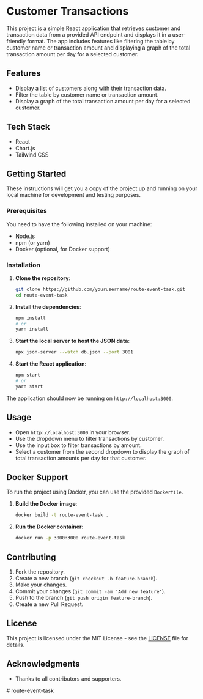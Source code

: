 # Customer Transactions

This project is a simple React application that retrieves customer and transaction data from a provided API endpoint and displays it in a user-friendly format. The app includes features like filtering the table by customer name or transaction amount and displaying a graph of the total transaction amount per day for a selected customer.

## Features

- Display a list of customers along with their transaction data.
- Filter the table by customer name or transaction amount.
- Display a graph of the total transaction amount per day for a selected customer.

## Tech Stack

- React
- Chart.js
- Tailwind CSS

## Getting Started

These instructions will get you a copy of the project up and running on your local machine for development and testing purposes.

### Prerequisites

You need to have the following installed on your machine:

- Node.js
- npm (or yarn)
- Docker (optional, for Docker support)

### Installation

1. **Clone the repository**:

    ```bash
    git clone https://github.com/yourusername/route-event-task.git
    cd route-event-task
    ```

2. **Install the dependencies**:

    ```bash
    npm install
    # or
    yarn install
    ```

3. **Start the local server to host the JSON data**:

    ```bash
    npx json-server --watch db.json --port 3001
    ```

4. **Start the React application**:

    ```bash
    npm start
    # or
    yarn start
    ```

The application should now be running on `http://localhost:3000`.

## Usage

- Open `http://localhost:3000` in your browser.
- Use the dropdown menu to filter transactions by customer.
- Use the input box to filter transactions by amount.
- Select a customer from the second dropdown to display the graph of total transaction amounts per day for that customer.

## Docker Support

To run the project using Docker, you can use the provided `Dockerfile`.

1. **Build the Docker image**:

    ```bash
    docker build -t route-event-task .
    ```

2. **Run the Docker container**:

    ```bash
    docker run -p 3000:3000 route-event-task
    ```

## Contributing

1. Fork the repository.
2. Create a new branch (`git checkout -b feature-branch`).
3. Make your changes.
4. Commit your changes (`git commit -am 'Add new feature'`).
5. Push to the branch (`git push origin feature-branch`).
6. Create a new Pull Request.

## License

This project is licensed under the MIT License - see the [LICENSE](LICENSE) file for details.

## Acknowledgments

- Thanks to all contributors and supporters.

#   r o u t e - e v e n t - t a s k 
 
 
